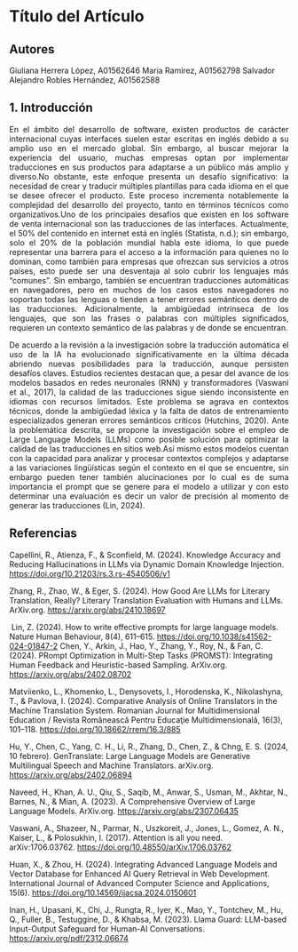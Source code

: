 # Título del Artículo

## Autores
Giuliana Herrera López, A01562646
Maria Ramirez, A01562798
Salvador Alejandro Robles Hernández, A01562588

## 1. Introducción
<div style="text-align: justify;"

  En el ámbito del desarrollo de software, existen productos de carácter internacional cuyas interfaces suelen estar escritas en inglés debido a su amplio uso en el mercado global. Sin embargo, al buscar mejorar la experiencia del usuario, muchas empresas optan por implementar traducciones en sus productos para adaptarse a un público más amplio y diverso.No obstante, este enfoque presenta un desafío significativo: la necesidad de crear y traducir múltiples plantillas para cada idioma en el que se desee ofrecer el producto. Este proceso incrementa notablemente la complejidad del desarrollo del proyecto, tanto en términos técnicos como organizativos.Uno de los principales desafíos que existen en los software de venta internacional son las traducciones de las interfaces. Actualmente, el 50% del contenido en internet está en inglés (Statista, n.d.); sin embargo, solo el 20% de la población mundial habla este idioma, lo que puede representar una barrera para el acceso a la información para quienes no lo dominan, como también para empresas que ofrezcan sus servicios a otros países, esto puede ser una desventaja al solo cubrir los lenguajes más “comunes”.  Sin embargo,  también se encuentran traducciones automáticas en navegadores, pero en muchos de los casos estos navegadores no soportan todas las lenguas o tienden a tener errores semánticos dentro de las traducciones.  Adicionalmente, la ambigüedad intrínseca de los lenguajes, que son las frases o palabras con múltiples significados, requieren un contexto semántico de las palabras y de donde se encuentran. 

  De acuerdo a la revisión a la investigación sobre la traducción automática el uso de la IA ha evolucionado significativamente en la última década abriendo nuevas posibilidades para la traducción, aunque persisten desafíos claves. Estudios recientes destacan que, a pesar del avance de los modelos basados en redes neuronales (RNN) y transformadores (Vaswani et al., 2017), la calidad de las traducciones sigue siendo inconsistente en idiomas con recursos limitados. Este problema se agrava en contextos técnicos, donde la ambigüedad léxica y la falta de datos de entrenamiento especializados generan errores semánticos críticos (Hutchins, 2020).
Ante la problemática descrita, se propone la investigación sobre el empleo de Large Language Models (LLMs) como posible solución para optimizar la calidad de las traducciones en sitios web.Así mismo estos modelos cuentan con la capacidad para analizar y procesar contextos complejos y adaptarse a las variaciones lingüísticas según el contexto en el que se encuentre, sin embargo pueden tener también alucinaciones por lo cual es de suma importancia el prompt que se genere para el modelo a utilizar y con esto determinar una evaluación es decir un valor de precisión al momento de generar las traducciones (Lin, 2024).
</div>

## Referencias
  Capellini, R., Atienza, F., & Sconfield, M. (2024). Knowledge Accuracy and Reducing Hallucinations in LLMs via Dynamic Domain Knowledge Injection. https://doi.org/10.21203/rs.3.rs-4540506/v1
  
  ‌Zhang, R., Zhao, W., & Eger, S. (2024). How Good Are LLMs for Literary Translation, Really? Literary Translation Evaluation with Humans and LLMs. ArXiv.org. https://arxiv.org/abs/2410.18697
  
‌	Lin, Z. (2024). How to write effective prompts for large language models. Nature Human Behaviour, 8(4), 611–615. https://doi.org/10.1038/s41562-024-01847-2
‌Chen, Y., Arkin, J., Hao, Y., Zhang, Y., Roy, N., & Fan, C. (2024). PRompt Optimization in Multi-Step Tasks (PROMST): Integrating Human Feedback and Heuristic-based Sampling. ArXiv.org. https://arxiv.org/abs/2402.08702

  Matviienko, L., Khomenko, L., Denysovets, I., Horodenska, K., Nikolashyna, T., & Pavlova, I. (2024). Comparative Analysis of Online Translators in the Machine Translation System. Romanian Journal for Multidimensional Education / Revista Românească Pentru Educaţie Multidimensională, 16(3), 101–118. https://doi.org/10.18662/rrem/16.3/885
  
  Hu, Y., Chen, C., Yang, C. H., Li, R., Zhang, D., Chen, Z., & Chng, E. S. (2024, 10 febrero). GenTranslate: Large Language Models are Generative Multilingual Speech and Machine Translators. arXiv.org. https://arxiv.org/abs/2402.06894
  
  Naveed, H., Khan, A. U., Qiu, S., Saqib, M., Anwar, S., Usman, M., Akhtar, N.,
Barnes, N., & Mian, A. (2023). A Comprehensive Overview of Large Language
Models. ArXiv.org. https://arxiv.org/abs/2307.06435

  ‌Vaswani, A., Shazeer, N., Parmar, N., Uszkoreit, J., Jones, L., Gomez, A. N., Kaiser, L., & Polosukhin, I. (2017). Attention is all you need. arXiv:1706.03762. https://doi.org/10.48550/arXiv.1706.03762
  
  Huan, X., & Zhou, H. (2024). Integrating Advanced Language Models and Vector Database for Enhanced AI Query Retrieval in Web Development. International Journal of Advanced Computer Science and Applications, 15(6). https://doi.org/10.14569/ijacsa.2024.0150601
  
  Inan, H., Upasani, K., Chi, J., Rungta, R., Iyer, K., Mao, Y., Tontchev, M., Hu, Q., Fuller, B., Testuggine, D., & Khabsa, M. (2023). Llama Guard: LLM-based Input-Output Safeguard for Human-AI Conversations. https://arxiv.org/pdf/2312.06674

